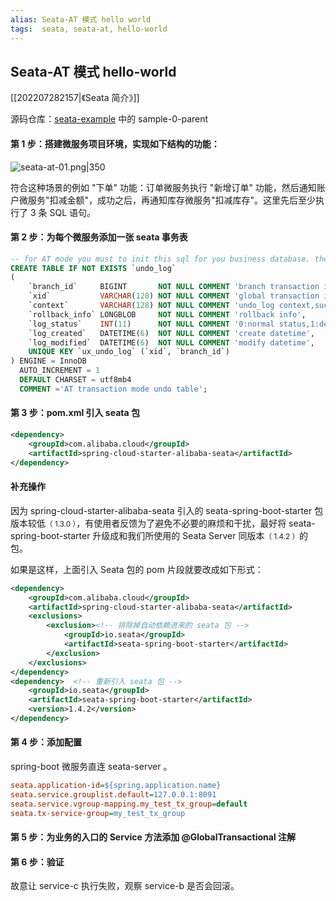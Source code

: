 ```yaml
---
alias: Seata-AT 模式 hello world
tags:  seata, seata-at, hello-world
---
```


## Seata-AT 模式 hello-world

[[202207282157|《Seata 简介》]]

源码仓库：[seata-example](https://e.coding.net/hemiao/code-sample/seata-examples.git) 中的 sample-0-parent

#### 第 1 步：搭建微服务项目环境，实现如下结构的功能：

  ![seata-at-01.png|350](https://woniumd.oss-cn-hangzhou.aliyuncs.com/java/hemiao/20220627172114.png)

符合这种场景的例如 "下单" 功能：订单微服务执行 "新增订单" 功能，然后通知账户微服务"扣减金额"，成功之后，再通知库存微服务"扣减库存"。这里先后至少执行了 3 条 SQL 语句。

#### 第 2 步：为每个微服务添加一张 seata 事务表

```sql
-- for AT mode you must to init this sql for you business database. the seata server not need it.
CREATE TABLE IF NOT EXISTS `undo_log`
(
	`branch_id`     BIGINT       NOT NULL COMMENT 'branch transaction id',
	`xid`           VARCHAR(128) NOT NULL COMMENT 'global transaction id',
	`context`       VARCHAR(128) NOT NULL COMMENT 'undo_log context,such as serialization',
	`rollback_info` LONGBLOB     NOT NULL COMMENT 'rollback info',
	`log_status`    INT(11)      NOT NULL COMMENT '0:normal status,1:defense status',
	`log_created`   DATETIME(6)  NOT NULL COMMENT 'create datetime',
	`log_modified`  DATETIME(6)  NOT NULL COMMENT 'modify datetime',
	UNIQUE KEY `ux_undo_log` (`xid`, `branch_id`)
) ENGINE = InnoDB
  AUTO_INCREMENT = 1
  DEFAULT CHARSET = utf8mb4 
  COMMENT ='AT transaction mode undo table';
```

#### 第 3 步：pom.xml 引入 seata 包

```xml
<dependency>
	<groupId>com.alibaba.cloud</groupId>
	<artifactId>spring-cloud-starter-alibaba-seata</artifactId>
</dependency>
```

#### 补充操作

因为 spring-cloud-starter-alibaba-seata 引入的 seata-spring-boot-starter 包版本较低<small>（ 1.3.0 ）</small>，有使用者反馈为了避免不必要的麻烦和干扰，最好将 seata-spring-boot-starter 升级成和我们所使用的 Seata Server 同版本<small>（ 1.4.2 ）</small>的包。

如果是这样，上面引入 Seata 包的 pom 片段就要改成如下形式：

```xml
<dependency>  
    <groupId>com.alibaba.cloud</groupId>  
    <artifactId>spring-cloud-starter-alibaba-seata</artifactId>  
    <exclusions>  
        <exclusion><!-- 排除掉自动依赖进来的 seata 包 -->
            <groupId>io.seata</groupId>  
            <artifactId>seata-spring-boot-starter</artifactId>  
        </exclusion>  
    </exclusions>  
</dependency>  
<dependency>  <!-- 重新引入 seata 包 -->
    <groupId>io.seata</groupId>  
    <artifactId>seata-spring-boot-starter</artifactId>  
    <version>1.4.2</version>  
</dependency>
```

#### 第 4 步：添加配置

spring-boot 微服务直连 seata-server 。

```ini
seata.application-id=${spring.application.name}
seata.service.grouplist.default=127.0.0.1:8091
seata.service.vgroup-mapping.my_test_tx_group=default
seata.tx-service-group=my_test_tx_group
```

#### 第 5 步：为业务的入口的 Service 方法添加 **@GlobalTransactional** 注解


#### 第 6 步：验证

故意让 service-c 执行失败，观察 service-b 是否会回滚。

